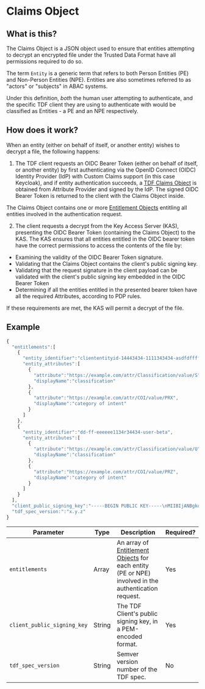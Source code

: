 # Claims Object

## What is this?

The Claims Object is a JSON object used to ensure that entities
attempting to decrypt an encrypted file under the Trusted Data Format
have all permissions required to do so.

The term `Entity` is a generic term that refers to both Person Entities (PE)
and Non-Person Entities (NPE). Entities are also sometimes referred to as "actors" or "subjects"
in ABAC systems.

Under this definition, *both* the human user attempting to authenticate, and the specific TDF client they are using to authenticate with would be classified as Entities - a PE and an NPE respectively.

## How does it work?

When an entity (either on behalf of itself, or another entity) wishes to decrypt a file, 
the following happens:

1. The TDF client requests an OIDC Bearer Token (either on behalf of itself, or another entity) 
by first authenticating via the
OpenID Connect (OIDC) Identity Provider (IdP) with Custom Claims
support (in this case Keycloak), and if entity authentication succeeds, a
[TDF Claims Object](../schema/ClaimsObject.md) is obtained from
Attribute Provider and signed by the IdP.  The signed OIDC Bearer Token is
returned to the client with the Claims Object inside. 

The Claims Object contains one or more [Entitlement Objects](EntitlementObject.md) entitling all entities
involved in the authentication request.

2. The client requests a decrypt from the Key Access Server (KAS), 
presenting the OIDC Bearer Token (containing the Claims Object) to the KAS.
The KAS ensures that all entities entitled in the OIDC bearer token have the 
correct permissions to access the contents of the file by:

- Examining the validity of the OIDC Bearer Token signature.
- Validating that the Claims Object contains the client's public signing key.
- Validating that the request signature in the client payload can be validated
with the client's public signing key embedded in the OIDC Bearer Token
- Determining if all the entities entitled in the presented bearer token have all the required Attributes,
according to PDP rules.

If these requirements are met, the KAS will permit a decrypt of the file.

## Example

```javascript
{
  "entitlements":[
    {
      "entity_identifier":"cliententityid-14443434-1111343434-asdfdffff",
      "entity_attributes":[
        {
          "attribute":"https://example.com/attr/Classification/value/S",
          "displayName":"classification"
        },
        {
          "attribute":"https://example.com/attr/COI/value/PRX",
          "displayName":"category of intent"
        }
      ]
    },
    {
      "entity_identifier":"dd-ff-eeeeee1134r34434-user-beta",
      "entity_attributes":[
        {
          "attribute":"https://example.com/attr/Classification/value/U",
          "displayName":"classification"
        },
        {
          "attribute":"https://example.com/attr/COI/value/PRZ",
          "displayName":"category of intent"
        }
      ]
    }
  ],
  "client_public_signing_key":"-----BEGIN PUBLIC KEY-----\nMIIBIjANBgkqhkiG9w0BAQEFAAOCAQ8AMIIBCgKCAQEAy18Efi6+3vSELpbK58gC\nA9vJxZtoRHR604yi707h6nzTsTSNUg5mNzt/nWswWzloIWCgA7EPNpJy9lYn4h1Z\n6LhxEgf0wFcaux0/C19dC6WRPd6 ... XzNO4J38CoFz/\nwwIDAQAB\n-----END PUBLIC KEY-----",
  "tdf_spec_version:":"x.y.z"
}
```

| Parameter                   | Type   | Description                                                                                                                              | Required?          |
|-----------------------------|--------|------------------------------------------------------------------------------------------------------------------------------------------|--------------------|
| `entitlements`              | Array  | An array of [Entitlement Objects](EntitlementObject.md) for each entity (PE or NPE) involved in the authentication request.              | Yes                |
| `client_public_signing_key` | String | The TDF Client's public signing key, in a PEM-encoded format.                                                                            | Yes                |
| `tdf_spec_version`          | String | Semver version number of the TDF spec.                                                                                                   | No                 |
